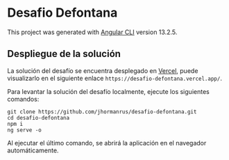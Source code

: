 # Desafio Defontana

This project was generated with [Angular CLI](https://github.com/angular/angular-cli) version 13.2.5.

## Despliegue de la solución

La solución del desafío se encuentra desplegado en [Vercel](https://vercel.com/), puede visualizarlo en el siguiente enlace `https://desafio-defontana.vercel.app/`.

Para levantar la solución del desafío localmente, ejecute los siguientes comandos:

```shell
git clone https://github.com/jhormanrus/desafio-defontana.git
cd desafio-defontana
npm i
ng serve -o
```

Al ejecutar el último comando, se abrirá la aplicación en el navegador automáticamente.